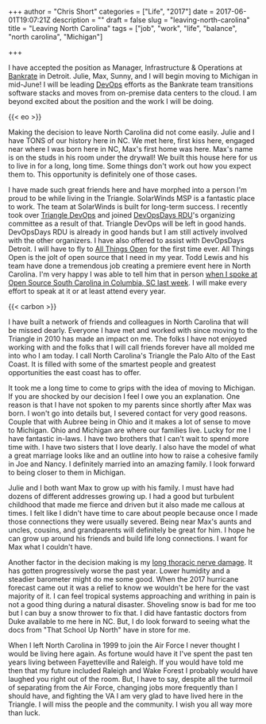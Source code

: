 +++
author = "Chris Short"
categories = ["Life", "2017"]
date = 2017-06-01T19:07:21Z
description = ""
draft = false
slug = "leaving-north-carolina"
title = "Leaving North Carolina"
tags = ["job", "work", "life", "balance", "north carolina", "Michigan"]

+++

I have accepted the position as Manager, Infrastructure & Operations at [Bankrate](http://www.bankrate.com/) in Detroit. Julie, Max, Sunny, and I will begin moving to Michigan in mid-June! I will be leading [DevOps](https://devopsish.com/) efforts as the Bankrate team transitions software stacks and moves from on-premise data centers to the cloud. I am beyond excited about the position and the work I will be doing.

{{< eo >}}

Making the decision to leave North Carolina did not come easily. Julie and I have TONS of our history here in NC. We met here, first kiss here, engaged near where I was born here in NC, Max's first home was here. Max's name is on the studs in his room under the drywall! We built this house here for us to live in for a long, long time. Some things don't work out how you expect them to. This opportunity is definitely one of those cases.

I have made such great friends here and have morphed into a person I'm proud to be while living in the Triangle. SolarWinds MSP is a fantastic place to work. The team at SolarWinds is built for long-term success. I recently took over [Triangle DevOps](https://www.meetup.com/triangle-devops/) and joined [DevOpsDays RDU](https://www.devopsdays.org/events/2017-raleigh/contact/)'s organizing committee as a result of that. Triangle DevOps will be left in good hands. DevOpsDays RDU is already in good hands but I am still actively involved with the other organizers. I have also offered to assist with DevOpsDays Detroit. I will have to fly to [All Things Open](https://allthingsopen.org/) for the first time ever. All Things Open is the jolt of open source that I need in my year. Todd Lewis and his team have done a tremendous job creating a premiere event here in North Carolina. I'm very happy I was able to tell him that in person [when I spoke at Open Source South Carolina in Columbia, SC last week](/night-of-devops-open-source-sc/). I will make every effort to speak at it or at least attend every year.

{{< carbon >}}

I have built a network of friends and colleagues in North Carolina that will be missed dearly. Everyone I have met and worked with since moving to the Triangle in 2010 has made an impact on me. The folks I have not enjoyed working with and the folks that I will call friends forever have all molded me into who I am today. I call North Carolina's Triangle the Palo Alto of the East Coast. It is filled with some of the smartest people and greatest opportunities the east coast has to offer.

It took me a long time to come to grips with the idea of moving to Michigan. If you are shocked by our decision I feel I owe you an explanation. One reason is that I have not spoken to my parents since shortly after Max was born. I won't go into details but, I severed contact for very good reasons. Couple that with Aubree being in Ohio and it makes a lot of sense to move to Michigan. Ohio and Michigan are where our families live. Lucky for me I have fantastic in-laws. I have two brothers that I can't wait to spend more time with. I have two sisters that I love dearly. I also have the model of what a great marriage looks like and an outline into how to raise a cohesive family in Joe and Nancy. I definitely married into an amazing family. I look forward to being closer to them in Michigan.

Julie and I both want Max to grow up with his family. I must have had dozens of different addresses growing up. I had a good but turbulent childhood that made me fierce and driven but it also made me callous at times. I felt like I didn't have time to care about people because once I made those connections they were usually severed. Being near Max's aunts and uncles, cousins, and grandparents will definitely be great for him. I hope he can grow up around his friends and build life long connections. I want for Max what I couldn't have.

Another factor in the decision making is my [long thoracic nerve damage](/long-thoracic-nerve-palsy/). It has gotten progressively worse the past year. Lower humidity and a steadier barometer might do me some good. When the 2017 hurricane forecast came out it was a relief to know we wouldn't be here for the vast majority of it. I can feel tropical systems approaching and writhing in pain is not a good thing during a natural disaster. Shoveling snow is bad for me too but I can buy a snow thrower to fix that. I did have fantastic doctors from Duke available to me here in NC. But, I do look forward to seeing what the docs from "That School Up North" have in store for me.

When I left North Carolina in 1999 to join the Air Force I never thought I would be living here again. As fortune would have it I've spent the past ten years living between Fayetteville and Raleigh. If you would have told me then that my future included Raleigh and Wake Forest I probably would have laughed you right out of the room. But, I have to say, despite all the turmoil of separating from the Air Force, changing jobs more frequently than I should have, and fighting the VA I am very glad to have lived here in the Triangle. I will miss the people and the community. I wish you all way more than luck.


